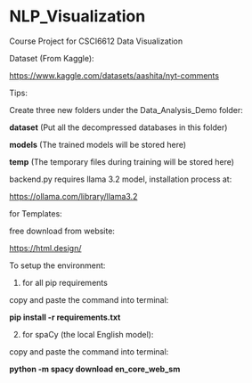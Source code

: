 # NLP_Visualization
Course Project for CSCI6612 Data Visualization

Dataset (From Kaggle):

https://www.kaggle.com/datasets/aashita/nyt-comments


Tips:

Create three new folders under the Data_Analysis_Demo folder:

**dataset** (Put all the decompressed databases in this folder)

**models** (The trained models will be stored here)

**temp** (The temporary files during training will be stored here)


backend.py requires llama 3.2 model, installation process at: 

https://ollama.com/library/llama3.2

for Templates:

free download from website: 

https://html.design/

To setup the environment:

1. for all pip requirements

copy and paste the command into terminal:

**pip install -r requirements.txt**

2. for spaCy (the local English model):
   
copy and paste the command into terminal:

**python -m spacy download en_core_web_sm** 
